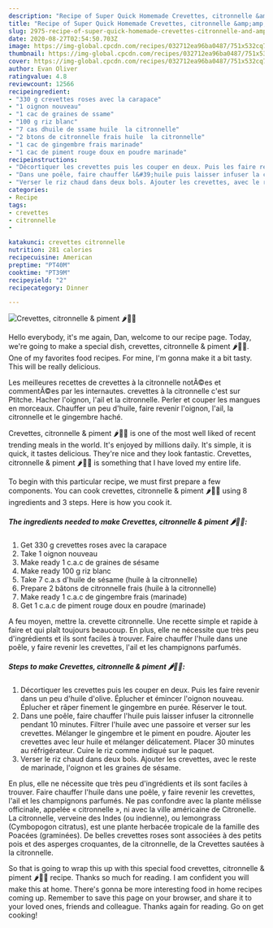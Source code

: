```yaml
---
description: "Recipe of Super Quick Homemade Crevettes, citronnelle &amp;amp; piment 🌶🥣🌱"
title: "Recipe of Super Quick Homemade Crevettes, citronnelle &amp;amp; piment 🌶🥣🌱"
slug: 2975-recipe-of-super-quick-homemade-crevettes-citronnelle-and-amp-piment
date: 2020-08-27T02:54:50.703Z
image: https://img-global.cpcdn.com/recipes/032712ea96ba0487/751x532cq70/crevettes-citronnelle-piment-🌶🥣🌱-photo-principale-de-la-recette.jpg
thumbnail: https://img-global.cpcdn.com/recipes/032712ea96ba0487/751x532cq70/crevettes-citronnelle-piment-🌶🥣🌱-photo-principale-de-la-recette.jpg
cover: https://img-global.cpcdn.com/recipes/032712ea96ba0487/751x532cq70/crevettes-citronnelle-piment-🌶🥣🌱-photo-principale-de-la-recette.jpg
author: Evan Oliver
ratingvalue: 4.8
reviewcount: 12566
recipeingredient:
- "330 g crevettes roses avec la carapace"
- "1 oignon nouveau"
- "1 cac de graines de ssame"
- "100 g riz blanc"
- "7 cas dhuile de ssame huile  la citronnelle"
- "2 btons de citronnelle frais huile  la citronnelle"
- "1 cac de gingembre frais marinade"
- "1 cac de piment rouge doux en poudre marinade"
recipeinstructions:
- "Décortiquer les crevettes puis les couper en deux. Puis les faire revenir dans un peu d&#39;huile d&#39;olive. Éplucher et émincer l&#39;oignon nouveau. Éplucher et râper finement le gingembre en purée. Réserver le tout."
- "Dans une poêle, faire chauffer l&#39;huile puis laisser infuser la citronnelle pendant 10 minutes. Filtrer l&#39;huile avec une passoire et verser sur les crevettes. Mélanger le gingembre et le piment en poudre. Ajouter les crevettes avec leur huile et mélanger délicatement. Placer 30 minutes au réfrigérateur. Cuire le riz comme indiqué sur le paquet."
- "Verser le riz chaud dans deux bols. Ajouter les crevettes, avec le reste de marinade, l&#39;oignon et les graines de sésame."
categories:
- Recipe
tags:
- crevettes
- citronnelle
- 

katakunci: crevettes citronnelle  
nutrition: 281 calories
recipecuisine: American
preptime: "PT40M"
cooktime: "PT39M"
recipeyield: "2"
recipecategory: Dinner

---
```



![Crevettes, citronnelle &amp; piment 🌶🥣🌱](https://img-global.cpcdn.com/recipes/032712ea96ba0487/751x532cq70/crevettes-citronnelle-piment-🌶🥣🌱-photo-principale-de-la-recette.jpg)

Hello everybody, it's me again, Dan, welcome to our recipe page. Today, we're going to make a special dish, crevettes, citronnelle &amp; piment 🌶🥣🌱. One of my favorites food recipes. For mine, I'm gonna make it a bit tasty. This will be really delicious.

Les meilleures recettes de crevettes à la citronnelle notÃ©es et commentÃ©es par les internautes. crevettes à la citronnelle c&#39;est sur Ptitche. Hacher l&#39;oignon, l&#39;ail et la citronnelle. Perler et couper les mangues en morceaux. Chauffer un peu d&#39;huile, faire revenir l&#39;oignon, l&#39;ail, la citronnelle et le gingembre haché.

Crevettes, citronnelle &amp; piment 🌶🥣🌱 is one of the most well liked of recent trending meals in the world. It's enjoyed by millions daily. It's simple, it is quick, it tastes delicious. They're nice and they look fantastic. Crevettes, citronnelle &amp; piment 🌶🥣🌱 is something that I have loved my entire life.


To begin with this particular recipe, we must first prepare a few components. You can cook crevettes, citronnelle &amp; piment 🌶🥣🌱 using 8 ingredients and 3 steps. Here is how you cook it.

<!--inarticleads1-->

##### The ingredients needed to make Crevettes, citronnelle &amp; piment 🌶🥣🌱:

1. Get 330 g crevettes roses avec la carapace
1. Take 1 oignon nouveau
1. Make ready 1 c.a.c de graines de sésame
1. Make ready 100 g riz blanc
1. Take 7 c.a.s d&#39;huile de sésame (huile à la citronnelle)
1. Prepare 2 bâtons de citronnelle frais (huile à la citronnelle)
1. Make ready 1 c.a.c de gingembre frais (marinade)
1. Get 1 c.a.c de piment rouge doux en poudre (marinade)


A feu moyen, mettre la. crevette citronnelle. Une recette simple et rapide à faire et qui plaît toujours beaucoup. En plus, elle ne nécessite que très peu d&#39;ingrédients et ils sont faciles à trouver. Faire chauffer l&#39;huile dans une poêle, y faire revenir les crevettes, l&#39;ail et les champignons parfumés. 

<!--inarticleads2-->

##### Steps to make Crevettes, citronnelle &amp; piment 🌶🥣🌱:

1. Décortiquer les crevettes puis les couper en deux. Puis les faire revenir dans un peu d&#39;huile d&#39;olive. Éplucher et émincer l&#39;oignon nouveau. Éplucher et râper finement le gingembre en purée. Réserver le tout.
1. Dans une poêle, faire chauffer l&#39;huile puis laisser infuser la citronnelle pendant 10 minutes. Filtrer l&#39;huile avec une passoire et verser sur les crevettes. Mélanger le gingembre et le piment en poudre. Ajouter les crevettes avec leur huile et mélanger délicatement. Placer 30 minutes au réfrigérateur. Cuire le riz comme indiqué sur le paquet.
1. Verser le riz chaud dans deux bols. Ajouter les crevettes, avec le reste de marinade, l&#39;oignon et les graines de sésame.


En plus, elle ne nécessite que très peu d&#39;ingrédients et ils sont faciles à trouver. Faire chauffer l&#39;huile dans une poêle, y faire revenir les crevettes, l&#39;ail et les champignons parfumés. Ne pas confondre avec la plante mélisse officinale, appelée « citronnelle », ni avec la ville américaine de Citronelle. La citronnelle, verveine des Indes (ou indienne), ou lemongrass (Cymbopogon citratus), est une plante herbacée tropicale de la famille des Poacées (graminées). De belles crevettes roses sont associées à des petits pois et des asperges croquantes, de la citronnelle, de la Crevettes sautées à la citronnelle. 

So that is going to wrap this up with this special food crevettes, citronnelle &amp; piment 🌶🥣🌱 recipe. Thanks so much for reading. I am confident you will make this at home. There's gonna be more interesting food in home recipes coming up. Remember to save this page on your browser, and share it to your loved ones, friends and colleague. Thanks again for reading. Go on get cooking!
